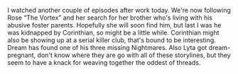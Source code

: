 I watched another couple of episodes after work today. We're now following Rose “The Vortex” and her search for her brother who's living with his abusive foster parents. Hopefully she will soon find him, but last I was he was kidnapped by Corinthian, so might be a little while. Corinthian might also be showing up at a serial killer club, that's bound to be interesting. Dream has found one of his three missing Nightmares. Also Lyta got dream-pregnant, don't know where they are go with all of these storylines, but they seem to have a knack for weaving together the oddest of threads.